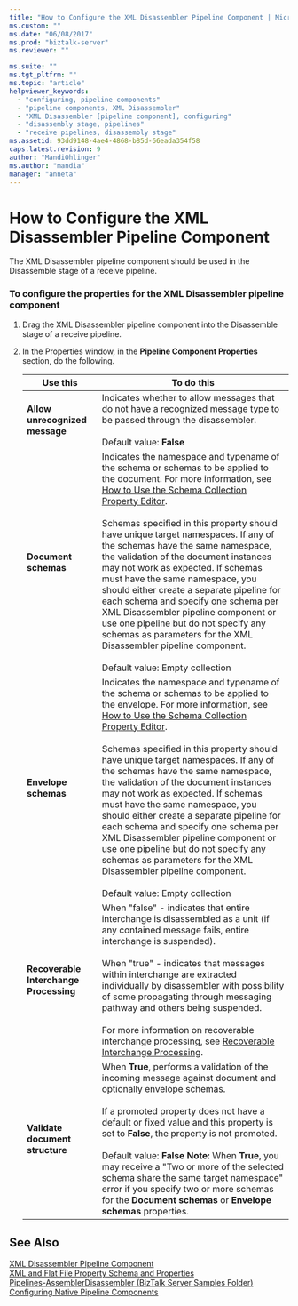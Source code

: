 ```yaml
---
title: "How to Configure the XML Disassembler Pipeline Component | Microsoft Docs"
ms.custom: ""
ms.date: "06/08/2017"
ms.prod: "biztalk-server"
ms.reviewer: ""

ms.suite: ""
ms.tgt_pltfrm: ""
ms.topic: "article"
helpviewer_keywords: 
  - "configuring, pipeline components"
  - "pipeline components, XML Disassembler"
  - "XML Disassembler [pipeline component], configuring"
  - "disassembly stage, pipelines"
  - "receive pipelines, disassembly stage"
ms.assetid: 93dd9148-4ae4-4868-b85d-66eada354f58
caps.latest.revision: 9
author: "MandiOhlinger"
ms.author: "mandia"
manager: "anneta"
---
```

# How to Configure the XML Disassembler Pipeline Component
The XML Disassembler pipeline component should be used in the Disassemble stage of a receive pipeline.  
  
### To configure the properties for the XML Disassembler pipeline component  
  
1.  Drag the XML Disassembler pipeline component into the Disassemble stage of a receive pipeline.  
  
2.  In the Properties window, in the **Pipeline Component Properties** section, do the following.  
  
    |Use this|To do this|  
    |--------------|----------------|  
    |**Allow unrecognized message**|Indicates whether to allow messages that do not have a recognized message type to be passed through the disassembler.<br /><br /> Default value: **False**|  
    |**Document schemas**|Indicates the namespace and typename of the schema or schemas to be applied to the document. For more information, see [How to Use the Schema Collection Property Editor](../core/how-to-use-the-schema-collection-property-editor.md).<br /><br /> Schemas specified in this property should have unique target namespaces. If any of the schemas have the same namespace, the validation of the document instances may not work as expected. If schemas must have the same namespace, you should either create a separate pipeline for each schema and specify one schema per XML Disassembler pipeline component or use one pipeline but do not specify any schemas as parameters for the XML Disassembler pipeline component.<br /><br /> Default value: Empty collection|  
    |**Envelope schemas**|Indicates the namespace and typename of the schema or schemas to be applied to the envelope. For more information, see [How to Use the Schema Collection Property Editor](../core/how-to-use-the-schema-collection-property-editor.md).<br /><br /> Schemas specified in this property should have unique target namespaces. If any of the schemas have the same namespace, the validation of the document instances may not work as expected. If schemas must have the same namespace, you should either create a separate pipeline for each schema and specify one schema per XML Disassembler pipeline component or use one pipeline but do not specify any schemas as parameters for the XML Disassembler pipeline component.<br /><br /> Default value: Empty collection|  
    |**Recoverable Interchange Processing**|When "false" - indicates that entire interchange is disassembled as a unit (if any contained message fails, entire interchange is suspended).<br /><br /> When "true" - indicates that messages within interchange are extracted individually by disassembler with possibility of some propagating through messaging pathway and others being suspended.<br /><br /> For more information on recoverable interchange processing, see [Recoverable Interchange Processing](../core/recoverable-interchange-processing.md).|  
    |**Validate document structure**|When **True**, performs a validation of the incoming message against document and optionally envelope schemas.<br /><br /> If a promoted property does not have a default or fixed value and this property is set to **False**, the property is not promoted.<br /><br /> Default value: **False** **Note:**  When **True**, you may receive a "Two or more of the selected schema share the same target namespace" error if you specify two or more schemas for the **Document schemas** or **Envelope schemas** properties.|  
  
## See Also  
 [XML Disassembler Pipeline Component](../core/xml-disassembler-pipeline-component.md)   
 [XML and Flat File Property Schema and Properties](../core/xml-and-flat-file-property-schema-and-properties.md)   
 [Pipelines-AssemblerDisassembler (BizTalk Server Samples Folder)](../core/pipelines-assemblerdisassembler-biztalk-server-samples-folder.md)   
 [Configuring Native Pipeline Components](../core/configuring-native-pipeline-components.md)